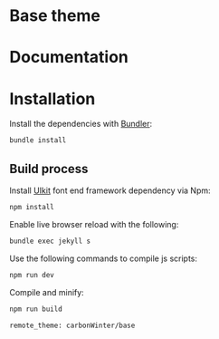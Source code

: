 # Base theme

# Documentation 

# Installation 
Install the dependencies with [Bundler](http://bundler.io/):

```bash
bundle install
```

## Build process

Install [UIkit](https://getuikit.com/) font end framework dependency via Npm:
```bash
npm install
```

Enable live browser reload with the following:
```bash
bundle exec jekyll s
```

Use the following commands to compile js scripts:
```bash
npm run dev
```

Compile and minify:
```bash
npm run build
```

```
remote_theme: carbonWinter/base
```


